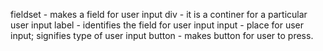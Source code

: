 fieldset - makes a field for user input
div - it is a continer for a particular user input
label - identifies the field for user input
input - place for user input; signifies type of user input
button - makes button for user to press.
